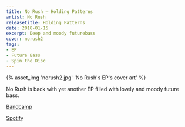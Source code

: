 ```yaml
---
title: No Rush — Holding Patterns
artist: No Rush
releasetitle: Holding Patterns
date: 2018-01-15
excerpt: Deep and moody futurebass
cover: norush2
tags:
- EP
- Future Bass
- Spin the Disc
---
```


{% asset_img 'norush2.jpg' 'No Rush's EP's cover art' %}

No Rush is back with yet another EP filled with lovely and moody future bass.

[Bandcamp](https://spinthedisc.bandcamp.com/album/no-rush-holding-patterns)

[Spotify](https://open.spotify.com/album/0BLNVprOxISJhxKb5HKgkg)